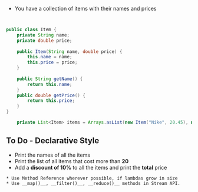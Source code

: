 * You have a collection of items with their names and prices

```java


public class Item {
	private String name;
	private double price;
	
	public Item(String name, double price) {
		this.name = name;
		this.price = price;
	}
	
	public String getName() {
		return this.name;
	}
	public double getPrice() {
		return this.price;
	}
}
```

```java
	private List<Item> items = Arrays.asList(new Item("Nike", 20.45), new Item("Adidas", 31.45), new Item("Reebok", 29.25), new Item("Puma", 25.15), new Item("Fila", 15.15))
```


## To Do - Declarative Style

* Print the names of all the items
* Print the list of all items that cost more than __20__ 
* Add a __discount of 10%__ to all the items and print the __total__ price



```
* Use Method Reference wherever possible, if lambdas grow in size
* Use __map()__, __filter()__, __reduce()__ methods in Stream API. 

```



